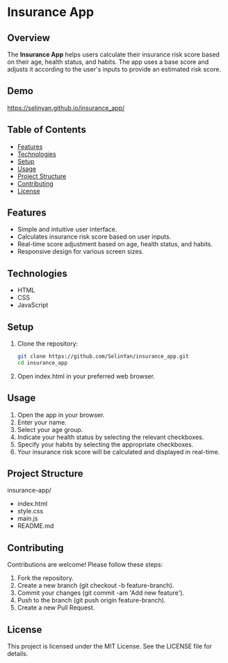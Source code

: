# Insurance App

## Overview

The **Insurance App** helps users calculate their insurance risk score based on their age, health status, and habits. The app uses a base score and adjusts it according to the user's inputs to provide an estimated risk score.

## Demo

https://selinyan.github.io/insurance_app/

## Table of Contents

- [Features](#features)
- [Technologies](#technologies)
- [Setup](#setup)
- [Usage](#usage)
- [Project Structure](#project-structure)
- [Contributing](#contributing)
- [License](#license)

## Features

- Simple and intuitive user interface.
- Calculates insurance risk score based on user inputs.
- Real-time score adjustment based on age, health status, and habits.
- Responsive design for various screen sizes.

## Technologies

- HTML
- CSS
- JavaScript

## Setup

1. Clone the repository:
   ```bash
   git clone https://github.com/SelinYan/insurance_app.git
   cd insurance_app
   ```
2. Open index.html in your preferred web browser.

## Usage

1. Open the app in your browser.
2. Enter your name.
3. Select your age group.
4. Indicate your health status by selecting the relevant checkboxes.
5. Specify your habits by selecting the appropriate checkboxes.
6. Your insurance risk score will be calculated and displayed in real-time.

## Project Structure

insurance-app/

- index.html
- style.css
- main.js
- README.md

## Contributing

Contributions are welcome! Please follow these steps:

1. Fork the repository.
2. Create a new branch (git checkout -b feature-branch).
3. Commit your changes (git commit -am 'Add new feature').
4. Push to the branch (git push origin feature-branch).
5. Create a new Pull Request.

## License

This project is licensed under the MIT License. See the LICENSE file for details.
